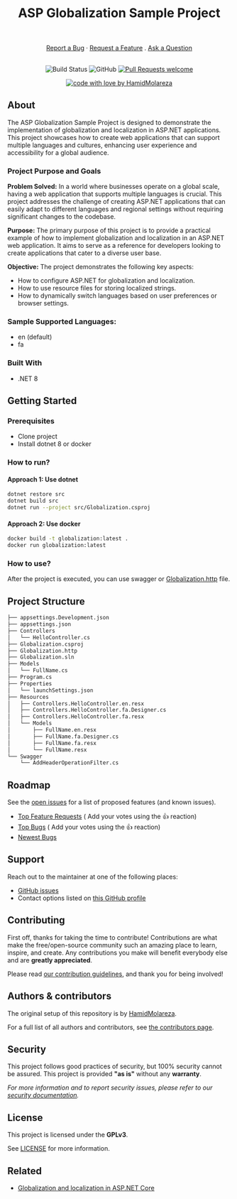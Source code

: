 <div align="center">
  <h1>ASP Globalization Sample Project</h1>
  <br />
  <br />
  <a href="https://github.com/HamidMolareza/ASP-Globalization-Sample/issues/new?assignees=&labels=bug&template=BUG_REPORT.md&title=bug%3A+">Report a Bug</a>
  ·
  <a href="https://github.com/HamidMolareza/ASP-Globalization-Sample/issues/new?assignees=&labels=enhancement&template=FEATURE_REQUEST.md&title=feat%3A+">Request a Feature</a>
  .
  <a href="https://github.com/HamidMolareza/ASP-Globalization-Sample/issues/new?assignees=&labels=question&template=SUPPORT_QUESTION.md&title=support%3A+">Ask a Question</a>
</div>

<div align="center">
<br />

![Build Status](https://github.com/HamidMolareza/ASP-Globalization-Sample/actions/workflows/build.yml/badge.svg?branch=main)
![GitHub](https://img.shields.io/github/license/HamidMolareza/ASP-Globalization-Sample)
[![Pull Requests welcome](https://img.shields.io/badge/PRs-welcome-ff69b4.svg?style=flat-square)](https://github.com/HamidMolareza/ASP-Globalization-Sample/issues?q=is%3Aissue+is%3Aopen+label%3A%22help+wanted%22)

[![code with love by HamidMolareza](https://img.shields.io/badge/%3C%2F%3E%20with%20%E2%99%A5%20by-HamidMolareza-ff1414.svg?style=flat-square)](https://github.com/HamidMolareza)

</div>

## About

The ASP Globalization Sample Project is designed to demonstrate the implementation of globalization and localization in ASP.NET applications. This project showcases how to create web applications that can support multiple languages and cultures, enhancing user experience and accessibility for a global audience.

### Project Purpose and Goals

**Problem Solved:** In a world where businesses operate on a global scale, having a web application that supports multiple languages is crucial. This project addresses the challenge of creating ASP.NET applications that can easily adapt to different languages and regional settings without requiring significant changes to the codebase.

**Purpose:** The primary purpose of this project is to provide a practical example of how to implement globalization and localization in an ASP.NET web application. It aims to serve as a reference for developers looking to create applications that cater to a diverse user base.

**Objective:** The project demonstrates the following key aspects:
- How to configure ASP.NET for globalization and localization.
- How to use resource files for storing localized strings.
- How to dynamically switch languages based on user preferences or browser settings.

### Sample Supported Languages:

- en (default)
- fa

### Built With

- .NET 8

## Getting Started

### Prerequisites

- Clone project
- Install dotnet 8 or docker

### How to run?

#### Approach 1: Use dotnet

```bash
dotnet restore src
dotnet build src
dotnet run --project src/Globalization.csproj 
```

#### Approach 2: Use docker

```bash
docker build -t globalization:latest .
docker run globalization:latest
```

### How to use?

After the project is executed, you can use swagger or [Globalization.http](src/Globalization.http) file.

## Project Structure

```txt
├── appsettings.Development.json
├── appsettings.json
├── Controllers
│   └── HelloController.cs
├── Globalization.csproj
├── Globalization.http
├── Globalization.sln
├── Models
│   └── FullName.cs
├── Program.cs
├── Properties
│   └── launchSettings.json
├── Resources
│   ├── Controllers.HelloController.en.resx
│   ├── Controllers.HelloController.fa.Designer.cs
│   ├── Controllers.HelloController.fa.resx
│   └── Models
│       ├── FullName.en.resx
│       ├── FullName.fa.Designer.cs
│       ├── FullName.fa.resx
│       └── FullName.resx
└── Swagger
    └── AddHeaderOperationFilter.cs
```

## Roadmap

See the [open issues](https://github.com/HamidMolareza/ASP-Globalization-Sample/issues) for a list of proposed features (and known
issues).

- [Top Feature Requests](https://github.com/HamidMolareza/ASP-Globalization-Sample/issues?q=label%3Aenhancement+is%3Aopen+sort%3Areactions-%2B1-desc) (
  Add your votes using the 👍 reaction)
- [Top Bugs](https://github.com/HamidMolareza/ASP-Globalization-Sample/issues?q=is%3Aissue+is%3Aopen+label%3Abug+sort%3Areactions-%2B1-desc) (
  Add your votes using the 👍 reaction)
- [Newest Bugs](https://github.com/HamidMolareza/ASP-Globalization-Sample/issues?q=is%3Aopen+is%3Aissue+label%3Abug)

## Support

Reach out to the maintainer at one of the following places:

- [GitHub issues](https://github.com/HamidMolareza/ASP-Globalization-Sample/issues/new?assignees=&labels=question&template=SUPPORT_QUESTION.md&title=support%3A+)
- Contact options listed on [this GitHub profile](https://github.com/HamidMolareza)

## Contributing

First off, thanks for taking the time to contribute! Contributions are what make the free/open-source community such an
amazing place to learn, inspire, and create. Any contributions you make will benefit everybody else and are **greatly
appreciated**.

Please read [our contribution guidelines](docs/CONTRIBUTING.md), and thank you for being involved!

## Authors & contributors

The original setup of this repository is by [HamidMolareza](https://github.com/HamidMolareza).

For a full list of all authors and contributors,
see [the contributors page](https://github.com/HamidMolareza/ASP-Globalization-Sample/contributors).

## Security

This project follows good practices of security, but 100% security cannot be assured. This project is provided **"as
is"** without any **warranty**.

_For more information and to report security issues, please refer to our [security documentation](docs/SECURITY.md)._

## License

This project is licensed under the **GPLv3**.

See [LICENSE](LICENSE) for more information.

## Related

- [Globalization and localization in ASP.NET Core](https://learn.microsoft.com/en-us/aspnet/core/fundamentals/localization?view=aspnetcore-8.0)
